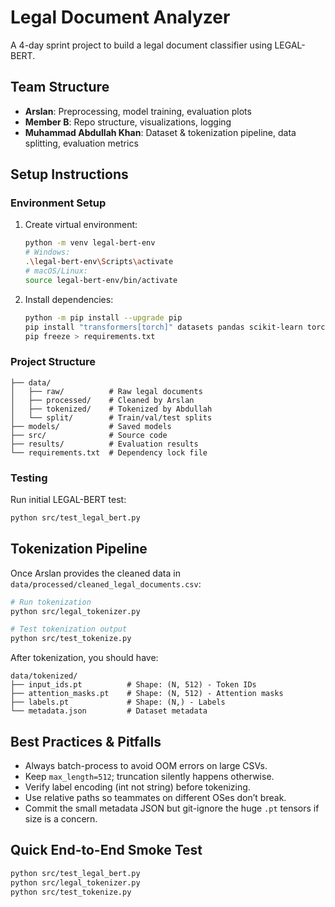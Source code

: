 # Legal Document Analyzer

A 4-day sprint project to build a legal document classifier using LEGAL-BERT.

## Team Structure
- **Arslan**: Preprocessing, model training, evaluation plots
- **Member B**: Repo structure, visualizations, logging
- **Muhammad Abdullah Khan**: Dataset & tokenization pipeline, data splitting, evaluation metrics

## Setup Instructions

### Environment Setup
1. Create virtual environment:
   ```bash
   python -m venv legal-bert-env
   # Windows:
   .\legal-bert-env\Scripts\activate
   # macOS/Linux:
   source legal-bert-env/bin/activate
   ```

2. Install dependencies:
   ```bash
   python -m pip install --upgrade pip
   pip install "transformers[torch]" datasets pandas scikit-learn torch numpy matplotlib seaborn tqdm
   pip freeze > requirements.txt
   ```

### Project Structure
```
├── data/
│   ├── raw/          # Raw legal documents
│   ├── processed/    # Cleaned by Arslan
│   ├── tokenized/    # Tokenized by Abdullah
│   └── split/        # Train/val/test splits
├── models/           # Saved models
├── src/              # Source code
├── results/          # Evaluation results
└── requirements.txt  # Dependency lock file
```

### Testing
Run initial LEGAL-BERT test:
```bash
python src/test_legal_bert.py
```

## Tokenization Pipeline
Once Arslan provides the cleaned data in `data/processed/cleaned_legal_documents.csv`:

```bash
# Run tokenization
python src/legal_tokenizer.py

# Test tokenization output
python src/test_tokenize.py
```

After tokenization, you should have:
```
data/tokenized/
├── input_ids.pt          # Shape: (N, 512) - Token IDs
├── attention_masks.pt    # Shape: (N, 512) - Attention masks
├── labels.pt             # Shape: (N,) - Labels
└── metadata.json         # Dataset metadata
```

## Best Practices & Pitfalls
- Always batch-process to avoid OOM errors on large CSVs.
- Keep `max_length=512`; truncation silently happens otherwise.
- Verify label encoding (int not string) before tokenizing.
- Use relative paths so teammates on different OSes don’t break.
- Commit the small metadata JSON but git-ignore the huge `.pt` tensors if size is a concern.

## Quick End-to-End Smoke Test
```bash
python src/test_legal_bert.py
python src/legal_tokenizer.py
python src/test_tokenize.py
``` 